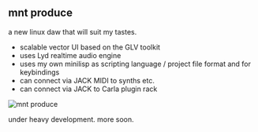 mnt produce
-----------

a new linux daw that will suit my tastes.

- scalable vector UI based on the GLV toolkit
- uses Lyd realtime audio engine
- uses my own minilisp as scripting language / project file format and for keybindings
- can connect via JACK MIDI to synths etc.
- can connect via JACK to Carla plugin rack

![mnt produce](http://dump.mntmn.com/produce-carla.png)

under heavy development. more soon.

